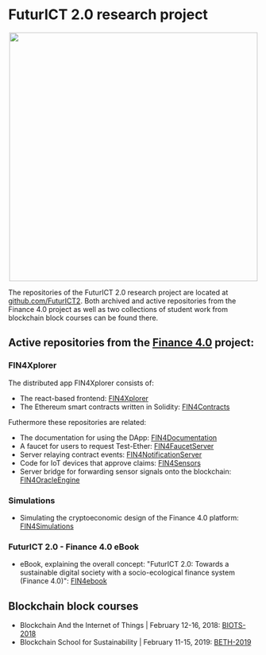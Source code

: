 # FuturICT 2.0 research project

<p align="center">
<a href="https://futurict2.eu/"><img src="https://github.com/FuturICT2/FIN4Xplorer/blob/main/public/project-logos/FuturICT2_logo_on_white.png" width="500" ></a>
</p>

The repositories of the FuturICT 2.0 research project are located at [github.com/FuturICT2](https://github.com/FuturICT2). Both archived and active repositories from the Finance 4.0 project as well as two collections of student work from blockchain block courses can be found there.

## Active repositories from the [Finance 4.0](http://www.finfour.net/) project:

### FIN4Xplorer

The distributed app FIN4Xplorer consists of:
- The react-based frontend: [FIN4Xplorer](https://github.com/FuturICT2/FIN4Xplorer)
- The Ethereum smart contracts written in Solidity: [FIN4Contracts](https://github.com/FuturICT2/FIN4Contracts) 

Futhermore these repositories are related:
- The documentation for using the DApp: [FIN4Documentation](https://github.com/FuturICT2/FIN4Documentation)
- A faucet for users to request Test-Ether: [FIN4FaucetServer](https://github.com/FuturICT2/FIN4FaucetServer)
- Server relaying contract events: [FIN4NotificationServer](https://github.com/FuturICT2/FIN4NotificationServer)
- Code for IoT devices that approve claims: [FIN4Sensors](https://github.com/FuturICT2/FIN4Sensors)
- Server bridge for forwarding sensor signals onto the blockchain: [FIN4OracleEngine](https://github.com/FuturICT2/FIN4OracleEngine)

### Simulations

- Simulating the cryptoeconomic design of the Finance 4.0 platform: [FIN4Simulations](https://github.com/FuturICT2/FIN4Simulations)

### FuturICT 2.0 - Finance 4.0 eBook

- eBook, explaining the overall concept: "FuturICT 2.0: Towards a sustainable digital society with a socio-ecological finance system (Finance 4.0)": [FIN4ebook](https://github.com/FuturICT2/FIN4ebook)

## Blockchain block courses

- Blockchain And the Internet of Things | February 12-16, 2018: [BIOTS-2018](https://github.com/FuturICT2/BIOTS-2018)
- Blockchain School for Sustainability | February 11-15, 2019: [BETH-2019](https://github.com/FuturICT2/BETH-2019)
